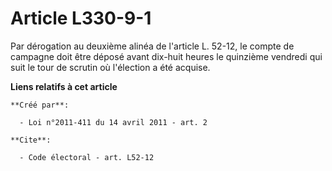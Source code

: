 # Article L330-9-1

Par dérogation au deuxième alinéa de l'article L. 52-12, le compte de campagne doit être déposé avant dix-huit heures le
quinzième vendredi qui suit le tour de scrutin où l'élection a été acquise.

**Liens relatifs à cet article**

	**Créé par**:

	  - Loi n°2011-411 du 14 avril 2011 - art. 2

	**Cite**:

	  - Code électoral - art. L52-12
